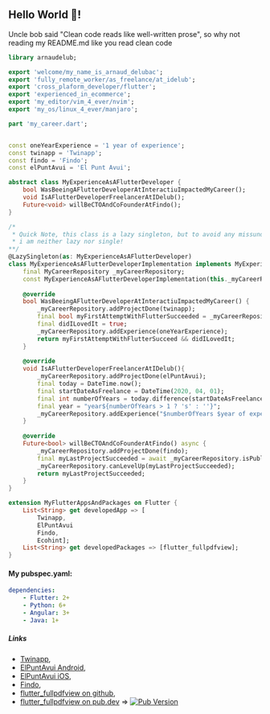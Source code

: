 ## Hello World 👋!
Uncle bob said "Clean code reads like well-written prose", so why not reading my README.md like you read clean code

```dart
library arnaudelub;

export 'welcome/my_name_is_arnaud_delubac';
export 'fully_remote_worker/as_freelance/at_idelub';
export 'cross_plaform_developer/flutter';
export 'experienced_in_ecommerce';
export 'my_editor/vim_4_ever/nvim';
export 'my_os/linux_4_ever/manjaro';

```

```dart
part 'my_career.dart';
```

```dart

const oneYearExperience = '1 year of experience';
const twinapp = 'Twinapp';
const findo = 'Findo';
const elPuntAvui = 'El Punt Avui';

abstract class MyExperienceAsAFlutterDeveloper {
    bool WasBeeingAFlutterDeveloperAtInteractiuImpactedMyCareer();
    void IsAFlutterDeveloperFreelancerAtIDelub();
    Future<void> willBeCTOAndCoFounderAtFindo();
}

/*
 * Quick Note, this class is a lazy singleton, but to avoid any missunderstanding,
 * i am neither lazy nor single!
**/
@LazySingleton(as: MyExperienceAsAFlutterDeveloper)
class MyExperienceAsAFlutterDeveloperImplementation implements MyExperienceAsAFlutterDeveloper {
    final MyCareerRepository _myCareerRepository;
    const MyExperienceAsAFlutterDeveloperImplementation(this._myCareerRepository);
    
    @override
    bool WasBeeingAFlutterDeveloperAtInteractiuImpactedMyCareer() {
        _myCareerRepository.addProjectDone(twinapp);
        final bool myFirstAttemptWithFlutterSucceeded = _myCareerRepository.isPublishedAndWorking(twinapp);
        final didILovedIt = true;
        _myCareerRepository.addExperience(oneYearExperience);
        return myFirstAttemptWithFlutterSucceed && didILovedIt;
    }
    
    @override
    void IsAFlutterDeveloperFreelancerAtIDelub(){
        _myCareerRepository.addProjectDone(elPuntAvui);
        final today = DateTime.now();
        final startDateAsFreelance = DateTime(2020, 04, 01);
        final int numberOfYears = today.difference(startDateAsFreelance).inYears;
        final year = "year${numberOfYears > 1 ? 's' : ''}";
        _myCareerRepository.addExperience("$numberOfYears $year of experience");
    }
    
    @override
    Future<bool> willBeCTOAndCoFounderAtFindo() async {
        _myCareerRepository.addProjectDone(findo);
        final myLastProjectSucceeded = await _myCareerRepository.isPublishedAndWorking(hero);
        _myCareerRepository.canLevelUp(myLastProjectSucceeded);
        return myLastProjectSucceeded;
    }
}

extension MyFlutterAppsAndPackages on Flutter {
    List<String> get developedApp => [
        Twinapp,
        ElPuntAvui
        Findo,
        Ecohint];
    List<String> get developedPackages => [flutter_fullpdfview];
}
```

#### My pubspec.yaml:

```yaml
dependencies:
    - Flutter: 2+
    - Python: 6+
    - Angular: 3+
    - Java: 1+
```

##### Links

- [Twinapp](https://www.twinapp.net/),
- [ElPuntAvui Android](https://play.google.com/store/apps/details?id=cat.epa.quiosc.epan&gl=ES),
- [ElPuntAvui iOS](https://apps.apple.com/us/app/el-punt-avui-nacional-v2/id1505758634),
- [Findo](https://findoapp.es),
- [flutter_fullpdfview on github](https://github.com/arnaudelub/flutter_fullpdfview),
- [flutter_fullpdfview on pub.dev](https://pub.dev/packages/flutter_fullpdfview) => [![Pub Version](https://img.shields.io/pub/v/flutter_fullpdfview)](https://pub.dev/packages/flutter_fullpdfview)

<!--
**arnaudelub/arnaudelub** is a ✨ _special_ ✨ repository because its `README.md` (this file) appears on your GitHub profile.

Here are some ideas to get you started:

- 🔭 I’m currently working on ...
- 🌱 I’m currently learning ...
- 👯 I’m looking to collaborate on ...
- 🤔 I’m looking for help with ...
- 💬 Ask me about ...
- 📫 How to reach me: ...
- 😄 Pronouns: ...
- ⚡ Fun fact: ...
-->
